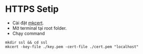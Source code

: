 # HTTPS Setip

- Cài đặt [mkcert](https://github.com/FiloSottile/mkcert).
- Mở terminal tại root folder.
- Chạy command

```
mkdir ssl && cd ssl
mkcert -key-file ./key.pem -cert-file ./cert.pem "localhost"
```
